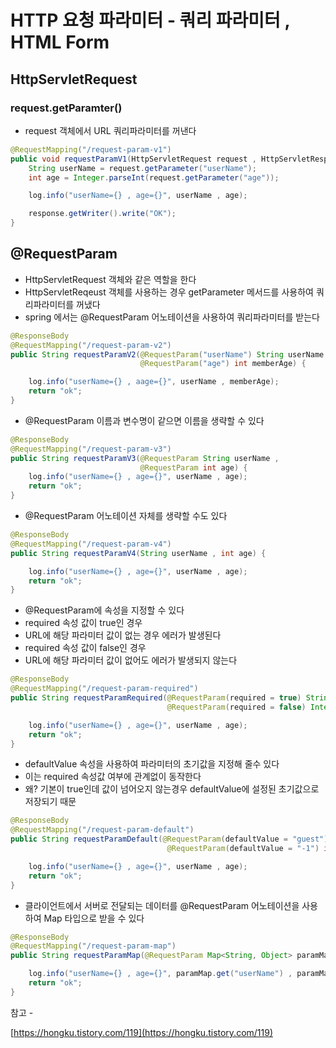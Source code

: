 # HTTP 요청 파라미터 - 쿼리 파라미터 , HTML Form

## HttpServletRequest

### request.getParamter()

- request 객체에서 URL 쿼리파라미터를 꺼낸다

```java
@RequestMapping("/request-param-v1")
public void requestParamV1(HttpServletRequest request , HttpServletResponse response) throws IOException {
    String userName = request.getParameter("userName");
    int age = Integer.parseInt(request.getParameter("age"));

    log.info("userName={} , age={}", userName , age);

    response.getWriter().write("OK");
}
```

## @RequestParam

- HttpServletRequest 객체와 같은 역할을 한다
- HttpServletReqeust 객체를 사용하는 경우 getParameter 메서드를 사용하여 쿼리파라미터를 꺼냈다
- spring 에서는 @RequestParam 어노테이션을 사용하여 쿼리파라미터를 받는다

```java
@ResponseBody
@RequestMapping("/request-param-v2")
public String requestParamV2(@RequestParam("userName") String userName ,
                             @RequestParam("age") int memberAge) {

    log.info("userName={} , aage={}", userName , memberAge);
    return "ok";
}
```

- @RequestParam 이름과 변수명이 같으면 이름을 생략할 수 있다

```java
@ResponseBody
@RequestMapping("/request-param-v3")
public String requestParamV3(@RequestParam String userName ,
                             @RequestParam int age) {
    log.info("userName={} , age={}", userName , age);
    return "ok";
}
```

- @RequestParam 어노테이션 자체를 생략할 수도 있다

```java
@ResponseBody
@RequestMapping("/request-param-v4")
public String requestParamV4(String userName , int age) {

    log.info("userName={} , age={}", userName , age);
    return "ok";
}
```

- @RequestParam에 속성을 지정할 수 있다
- required 속성 값이 true인 경우
- URL에 해당 파라미터 값이 없는 경우 에러가 발생된다
- required 속성 값이 false인 경우
- URL에 해당 파라미터 값이 없어도 에러가 발생되지 않는다

```java
@ResponseBody
@RequestMapping("/request-param-required")
public String requestParamRequired(@RequestParam(required = true) String userName ,
                                   @RequestParam(required = false) Integer age) {

    log.info("userName={} , age={}", userName , age);
    return "ok";
}
```

- defaultValue 속성을 사용하여 파라미터의 초기값을 지정해 줄수 있다
- 이는 required 속성값 여부에 관계없이 동작한다
- 왜? 기본이 true인데 값이 넘어오지 않는경우 defaultValue에 설정된 초기값으로 저장되기 때문

```java
@ResponseBody
@RequestMapping("/request-param-default")
public String requestParamDefault(@RequestParam(defaultValue = "guest") String userName ,
                                   @RequestParam(defaultValue = "-1") int age) {

    log.info("userName={} , age={}", userName , age);
    return "ok";
}
```

- 클라이언트에서 서버로 전달되는 데이터를 @RequestParam 어노테이션을 사용하여 Map 타입으로 받을 수 있다

```java
@ResponseBody
@RequestMapping("/request-param-map")
public String requestParamMap(@RequestParam Map<String, Object> paramMap) {

    log.info("userName={} , age={}", paramMap.get("userName") , paramMap.get("age"));
    return "ok";
}
```

참고 -

[https://hongku.tistory.com/119](https://hongku.tistory.com/119)